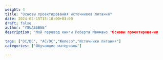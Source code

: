 ```yaml
---
weight: 4
title: "Основы проектирования источников питания"
date: 2024-03-15T15:18:00+03:00
draft: false
author: "YOUASSBEE"
description: "Мой перевод книги Роберта Маммано "Основы проектирования источников питания""
  
tags: ["DC/DC", "AC/DC","Железо","Источники питания"]
categories: ["Обучающие материалы"]

---
```

